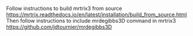 Follow instructions to build mrtrix3 from source
https://mrtrix.readthedocs.io/en/latest/installation/build_from_source.html
Then follow instructions to include mrdegibbs3D command in mrtrix3
https://github.com/jdtournier/mrdegibbs3D